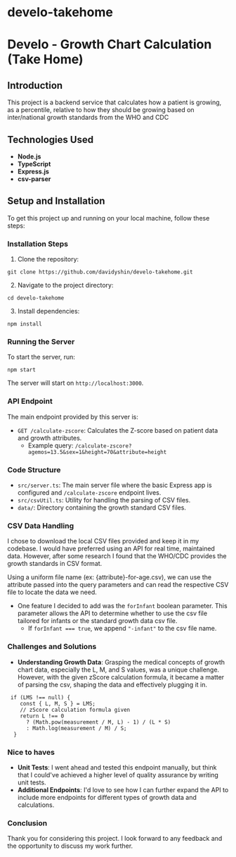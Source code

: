 # develo-takehome

# Develo - Growth Chart Calculation (Take Home)

## Introduction
This project is a backend service that calculates how a patient is growing, as a percentile, relative to how they should be growing based on inter/national growth standards from the WHO and CDC

## Technologies Used
- **Node.js**
- **TypeScript**
- **Express.js**
- **csv-parser**

## Setup and Installation
To get this project up and running on your local machine, follow these steps:


### Installation Steps
1. Clone the repository:
```
git clone https://github.com/davidyshin/develo-takehome.git
```

2. Navigate to the project directory:
```
cd develo-takehome
```
3. Install dependencies:
```
npm install
```

### Running the Server
To start the server, run:
```
npm start
```

The server will start on `http://localhost:3000`.

### API Endpoint
The main endpoint provided by this server is:

- `GET /calculate-zscore`: Calculates the Z-score based on patient data and growth attributes.
  - Example query: 
   `/calculate-zscore?agemos=13.5&sex=1&height=70&attribute=height`

### Code Structure
- `src/server.ts`: The main server file where the basic Express app is configured and `/calculate-zscore` endpoint lives.
- `src/csvUtil.ts`: Utility for handling the parsing of CSV files.
- `data/`: Directory containing the growth standard CSV files.


### CSV Data Handling
I chose to download the local CSV files provided and keep it in my codebase. I would have preferred using an API for real time, maintained data. However, after some research I found that the WHO/CDC provides the growth standards in CSV format. 

Using a uniform file name (ex: {attribute}-for-age.csv), we can use the attribute passed into the query parameters and can read the respective CSV file to locate the data we need.

- One feature I decided to add was the `forInfant` boolean parameter. This parameter allows the API to determine whether to use the csv file tailored for infants or the standard growth data csv file.
  - If `forInfant === true`, we append `"-infant"` to the csv file name.


### Challenges and Solutions
- **Understanding Growth Data**: Grasping the medical concepts of growth chart data, especially the L, M, and S values, was a unique challenge. However, with the given zScore calculation formula, it became a matter of parsing the csv, shaping the data and effectively plugging it in.

```
 if (LMS !== null) {
    const { L, M, S } = LMS;
    // zScore calculation formula given
    return L !== 0
      ? (Math.pow(measurement / M, L) - 1) / (L * S)
      : Math.log(measurement / M) / S;
  }
```

### Nice to haves
- **Unit Tests**: I went ahead and tested this endpoint manually, but think that I could've achieved a higher level of quality assurance by writing unit tests.
- **Additional Endpoints**: I'd love to see how I can further expand the API to include more endpoints for different types of growth data and calculations.

### Conclusion
Thank you for considering this project. I look forward to any feedback and the opportunity to discuss my work further.
